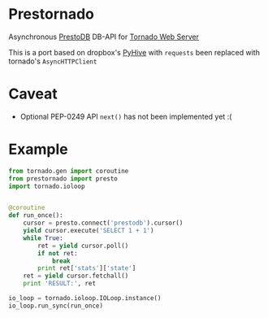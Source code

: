 # Prestornado

Asynchronous [PrestoDB](https://prestodb.io/) DB-API for [Tornado Web Server](http://tornadoweb.org/)

This is a port based on dropbox's [PyHive](https://github.com/dropbox/PyHive) with `requests` been replaced with tornado's `AsyncHTTPClient`

# Caveat

* Optional PEP-0249 API `next()` has not been implemented yet :(

# Example
```python
from tornado.gen import coroutine
from prestornado import presto
import tornado.ioloop


@coroutine
def run_once():
    cursor = presto.connect('prestodb').cursor()
    yield cursor.execute('SELECT 1 + 1')
    while True:
        ret = yield cursor.poll()
        if not ret:
            break
        print ret['stats']['state']
    ret = yield cursor.fetchall()
    print 'RESULT:', ret

io_loop = tornado.ioloop.IOLoop.instance()
io_loop.run_sync(run_once)
```
